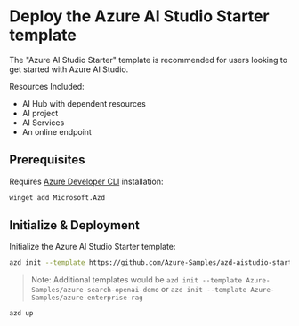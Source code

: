 # Deploy the Azure AI Studio Starter template 

The "Azure AI Studio Starter" template is recommended for users looking to get started with Azure AI Studio.

Resources Included:
- AI Hub with dependent resources
- AI project
- AI Services
- An online endpoint

## Prerequisites

Requires [Azure Developer CLI](https://learn.microsoft.com/de-de/azure/developer/azure-developer-cli/overview?tabs=linux) installation:

```bash
winget add Microsoft.Azd
```

## Initialize & Deployment

Initialize the Azure AI Studio Starter template:

```bash
azd init --template https://github.com/Azure-Samples/azd-aistudio-starter
```

>Note: Additional templates would be `azd init --template Azure-Samples/azure-search-openai-demo` or `azd init --template Azure-Samples/azure-enterprise-rag`

```bash
azd up
```